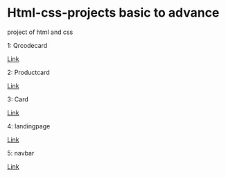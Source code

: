 # Html-css-projects basic to advance
 project of html and css
 
1: Qrcodecard

<a href="https://html-css-projects-6yjmslhmj-omkarfakeac123gmailcoms-projects.vercel.app/">Link</a>

2: Productcard

<a href="https://html-css-projects-hcwl-l6eg9p9lq.vercel.app/">Link</a>

3: Card

<a href="https://html-css-projects-kgus.vercel.app/">Link</a>

4: landingpage

<a href="https://html-css-projects-ag93-3erl2u5tj.vercel.app/">Link</a>

5: navbar

<a href="https://html-css-projects-kxu1.vercel.app/">Link</a>


